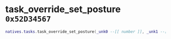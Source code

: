# task_override_set_posture `0x52D34567`

```lua
natives.tasks.task_override_set_posture(_unk0 --[[ number ]], _unk1 --[[ number ]])
```